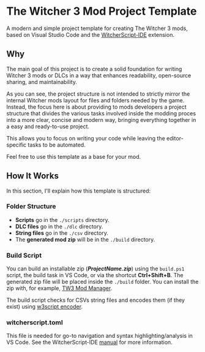 # The Witcher 3 Mod Project Template

A modern and simple project template for creating The Witcher 3 mods, based on Visual Studio Code and the [WitcherScript-IDE](https://github.com/SpontanCombust/witcherscript-ide) extension.

## Why

The main goal of this project is to create a solid foundation for writing Witcher 3 mods or DLCs in a way that enhances readability, open-source sharing, and maintainability.

As you can see, the project structure is not intended to strictly mirror the internal Witcher mods layout for files and folders needed by the game. Instead, the focus here is about providing to mods developers a project structure that divides the various tasks involved inside the modding proces into a more clear, concise and modern way, bringing everything together in a easy and ready-to-use project.

This allows you to focus on writing your code while leaving the editor-specific tasks to be automated.

Feel free to use this template as a base for your mod.

## How It Works

In this section, I'll explain how this template is structured:

### Folder Structure

- **Scripts** go in the `./scripts` directory.
- **DLC files** go in the `./dlc` directory.
- **String files** go in the `./csv` directory.
- The **generated mod zip** will be in the `./build` directory.

### Build Script

You can build an installable zip (**_ProjectName.zip_**) using the `build.ps1` script, the build task in VS Code, or via the shortcut **Ctrl+Shift+B**. The generated zip file will be placed inside the `./build` folder. You can install the zip with, for example, [TW3 Mod Manager](https://www.nexusmods.com/witcher3/mods/2678).

The build script checks for CSVs string files and encodes them (if they exist) using [w3script encoder](https://www.nexusmods.com/witcher3/mods/1055/).

### witcherscript.toml

This file is needed for go-to navigation and syntax highlighting/analysis in VS Code. See the WitcherScript-IDE [manual](https://spontancombust.github.io/witcherscript-ide/user-manual/) for more information.

